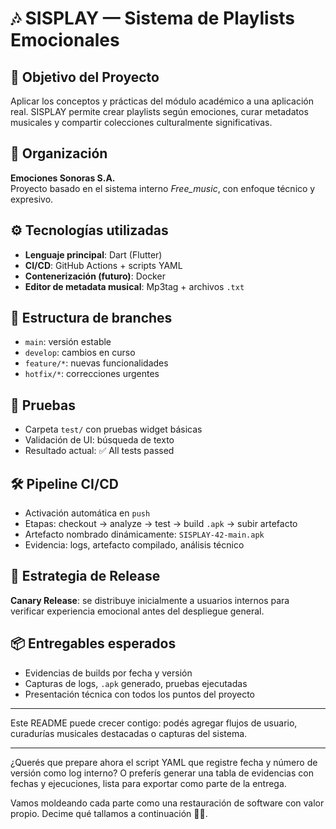 # 🎶 SISPLAY — Sistema de Playlists Emocionales

## 🎯 Objetivo del Proyecto

Aplicar los conceptos y prácticas del módulo académico a una aplicación real. SISPLAY permite crear playlists según emociones, curar metadatos musicales y compartir colecciones culturalmente significativas.

## 🏢 Organización

**Emociones Sonoras S.A.**  
Proyecto basado en el sistema interno *Free_music*, con enfoque técnico y expresivo.

## ⚙️ Tecnologías utilizadas

- **Lenguaje principal**: Dart (Flutter)
- **CI/CD**: GitHub Actions + scripts YAML
- **Contenerización (futuro)**: Docker
- **Editor de metadata musical**: Mp3tag + archivos `.txt`

## 🔗 Estructura de branches

- `main`: versión estable
- `develop`: cambios en curso
- `feature/*`: nuevas funcionalidades
- `hotfix/*`: correcciones urgentes

## 🧪 Pruebas

- Carpeta `test/` con pruebas widget básicas
- Validación de UI: búsqueda de texto
- Resultado actual: ✅ All tests passed

## 🛠️ Pipeline CI/CD

- Activación automática en `push`
- Etapas: checkout → analyze → test → build `.apk` → subir artefacto
- Artefacto nombrado dinámicamente: `SISPLAY-42-main.apk`
- Evidencia: logs, artefacto compilado, análisis técnico

## 🚀 Estrategia de Release

**Canary Release**: se distribuye inicialmente a usuarios internos para verificar experiencia emocional antes del despliegue general.

## 📦 Entregables esperados

- Evidencias de builds por fecha y versión
- Capturas de logs, `.apk` generado, pruebas ejecutadas
- Presentación técnica con todos los puntos del proyecto

---

Este README puede crecer contigo: podés agregar flujos de usuario, curadurías musicales destacadas o capturas del sistema.

---

¿Querés que prepare ahora el script YAML que registre fecha y número de versión como log interno? O preferís generar una tabla de evidencias con fechas y ejecuciones, lista para exportar como parte de la entrega.

Vamos moldeando cada parte como una restauración de software con valor propio. Decime qué tallamos a continuación 🔧📖.